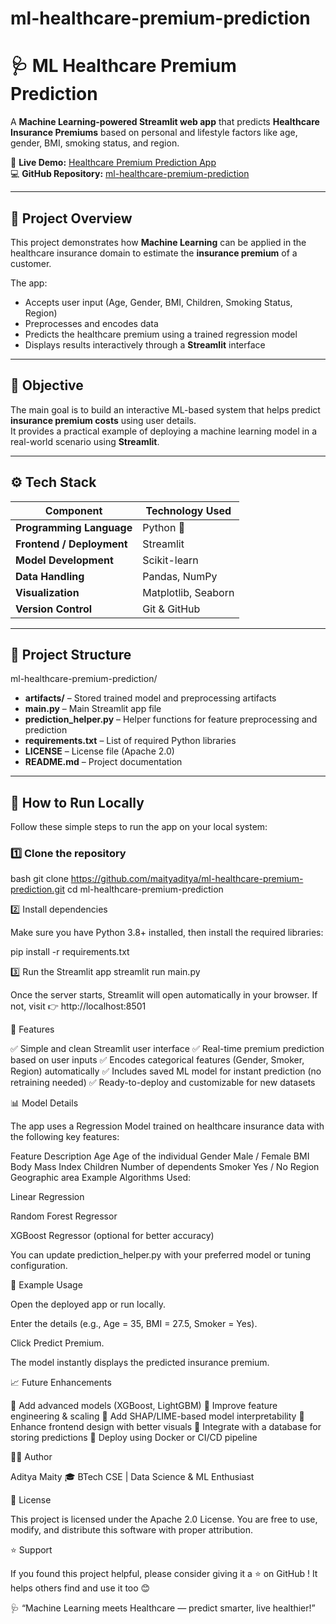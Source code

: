 # ml-healthcare-premium-prediction
# 🩺 ML Healthcare Premium Prediction

A **Machine Learning-powered Streamlit web app** that predicts **Healthcare Insurance Premiums** based on personal and lifestyle factors like age, gender, BMI, smoking status, and region.

🔗 **Live Demo:** [Healthcare Premium Prediction App](https://machine-learning-healthcare-premium-prediction.streamlit.app/)  
💻 **GitHub Repository:** [ml-healthcare-premium-prediction](https://github.com/maityaditya/ml-healthcare-premium-prediction)

---

## 📘 Project Overview

This project demonstrates how **Machine Learning** can be applied in the healthcare insurance domain to estimate the **insurance premium** of a customer.

The app:
- Accepts user input (Age, Gender, BMI, Children, Smoking Status, Region)
- Preprocesses and encodes data
- Predicts the healthcare premium using a trained regression model
- Displays results interactively through a **Streamlit** interface

---

## 🧠 Objective

The main goal is to build an interactive ML-based system that helps predict **insurance premium costs** using user details.  
It provides a practical example of deploying a machine learning model in a real-world scenario using **Streamlit**.

---

## ⚙️ Tech Stack

| Component | Technology Used |
|------------|----------------|
| **Programming Language** | Python 🐍 |
| **Frontend / Deployment** | Streamlit |
| **Model Development** | Scikit-learn |
| **Data Handling** | Pandas, NumPy |
| **Visualization** | Matplotlib, Seaborn |
| **Version Control** | Git & GitHub |

---
## 📁 Project Structure
ml-healthcare-premium-prediction/

- **artifacts/** – Stored trained model and preprocessing artifacts  
- **main.py** – Main Streamlit app file  
- **prediction_helper.py** – Helper functions for feature preprocessing and prediction  
- **requirements.txt** – List of required Python libraries  
- **LICENSE** – License file (Apache 2.0)  
- **README.md** – Project documentation


---

## 🚀 How to Run Locally

Follow these simple steps to run the app on your local system:

### 1️⃣ Clone the repository

bash
git clone https://github.com/maityaditya/ml-healthcare-premium-prediction.git
cd ml-healthcare-premium-prediction

2️⃣ Install dependencies

Make sure you have Python 3.8+ installed, then install the required libraries:

pip install -r requirements.txt

3️⃣ Run the Streamlit app
streamlit run main.py


Once the server starts, Streamlit will open automatically in your browser.
If not, visit 👉 http://localhost:8501

🧩 Features

✅ Simple and clean Streamlit user interface
✅ Real-time premium prediction based on user inputs
✅ Encodes categorical features (Gender, Smoker, Region) automatically
✅ Includes saved ML model for instant prediction (no retraining needed)
✅ Ready-to-deploy and customizable for new datasets

📊 Model Details

The app uses a Regression Model trained on healthcare insurance data with the following key features:

Feature	Description
Age	Age of the individual
Gender	Male / Female
BMI	Body Mass Index
Children	Number of dependents
Smoker	Yes / No
Region	Geographic area
Example Algorithms Used:

Linear Regression

Random Forest Regressor

XGBoost Regressor (optional for better accuracy)

You can update prediction_helper.py with your preferred model or tuning configuration.

🧪 Example Usage

Open the deployed app or run locally.

Enter the details (e.g., Age = 35, BMI = 27.5, Smoker = Yes).

Click Predict Premium.

The model instantly displays the predicted insurance premium.

📈 Future Enhancements

🔹 Add advanced models (XGBoost, LightGBM)
🔹 Improve feature engineering & scaling
🔹 Add SHAP/LIME-based model interpretability
🔹 Enhance frontend design with better visuals
🔹 Integrate with a database for storing predictions
🔹 Deploy using Docker or CI/CD pipeline

🧑‍💻 Author

Aditya Maity
🎓 BTech CSE | Data Science & ML Enthusiast

🪪 License

This project is licensed under the Apache 2.0 License.
You are free to use, modify, and distribute this software with proper attribution.

⭐ Support

If you found this project helpful, please consider giving it a ⭐ on GitHub
!
It helps others find and use it too 😊

🩺 “Machine Learning meets Healthcare — predict smarter, live healthier!”


